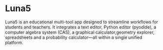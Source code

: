 # Luna5 
Luna5 is an educational multi-tool app designed to streamline workflows for students and teachers. It integrates a text editor, Python editor (pyodide), a computer algebra system (CAS), a graphical calculator,geometry explorer, spreadsheets and a probability calculator—all within a single unified platform.
